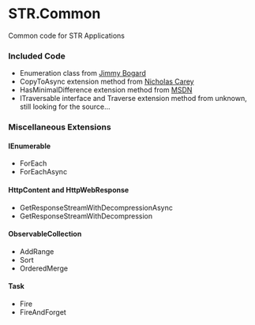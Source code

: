 # STR.Common
Common code for STR Applications

### Included Code
* Enumeration class from [Jimmy Bogard](https://lostechies.com/jimmybogard/2008/08/12/enumeration-classes/)
* CopyToAsync extension method from [Nicholas Carey](https://stackoverflow.com/questions/1540658/net-asynchronous-stream-read-write/4139427#4139427)
* HasMinimalDifference extension method from [MSDN](https://docs.microsoft.com/en-us/dotnet/api/system.double.equals)
* ITraversable interface and Traverse extension method from unknown, still looking for the source...

### Miscellaneous Extensions
#### IEnumerable
* ForEach
* ForEachAsync

#### HttpContent and HttpWebResponse
* GetResponseStreamWithDecompressionAsync
* GetResponseStreamWithDecompression

#### ObservableCollection
* AddRange
* Sort
* OrderedMerge

#### Task
* Fire
* FireAndForget
